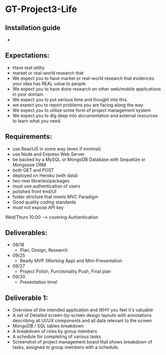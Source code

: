 # GT-Project3-Life

## Installation guide
-

## Expectations:
- Have real utility
- market or real-world research that
- We expect you to have market or real-world research that evidences your idea has REAL value to people
- We expect you to have done research on other web/mobile applications in your domain
- We expect you to put serious time and thought into this.
- we expect you to report problems you are facing along the way
- We expect you to utilize some form of project management system
- We expect you to dig deep into documentation and external resources to learn what you need.


## Requirements:
- use ReactJS in some way (even if minimal)
- use Node and Express Web Server
- be backed by a MySQL or MongoDB Database with Sequelize or Mongoose ORM
- both GET and POST
- deployed on Heroku (with data)
- two new libraries/packages
- must use authentication of users
- polished front end/UI
- folder stricture that meets MVC Paradigm
- Good quality coding standards
- must not expose API key

Wed/Thurs 10:00 --> covering Authentication

## Deliverables:
- 09/18
  - Plan, Design, Research
- 09/25
  - Ready MVP (Working App) and Mini-Presentation
- 09/27
  - Project Polish, Functionality Push, Final plan
- 09/30
  - Presentation time!

## Deliverable 1:
- Overview of the intended application and WHY you feel it's valuable
- A set of Detailed screen-by-screen design layouts with annotations describing all UI/UX components and all data relevant to the screen
- MongoDB / SQL tables breakdown
- A breakdown of roles by group members
- A schedule for completing of various tasks
- Screenshot of project management board that shows breakdown of tasks, assigned to group members with a schedule.

